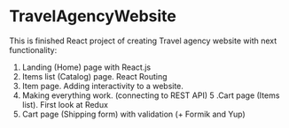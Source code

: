 # TravelAgencyWebsite
This is finished React project of creating Travel agency website with next functionality:
 
1. Landing (Home) page with  React.js
2. Items list (Catalog) page. React Routing
3. Item page. Adding interactivity to a website.
4. Making everything work. (connecting to REST API)
5 .Cart page (Items list). First look at Redux
6. Cart page (Shipping form) with validation (+ Formik and Yup)
